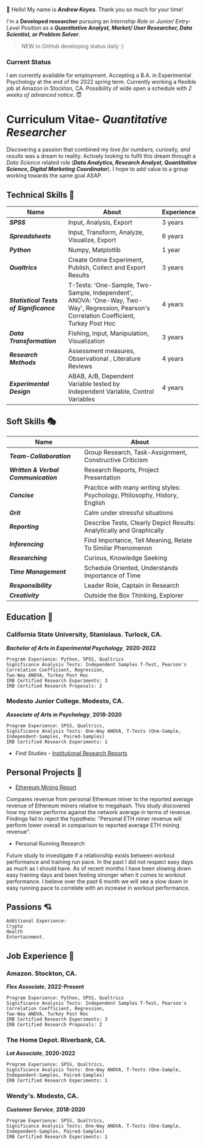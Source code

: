:wave: Hello! My name is ***Andrew Keyes***. Thank you so much for your time! 

I'm a **Developed researcher** pursuing an *Internship Role* or *Junior/ Entry-Level Position* as a ***Quantitative Analyst, Market/ User Researcher, Data Scientist, or Problem Solver***. 

> NEW to GitHub developing status daily :)

### Current Status 
I am currently available for employment. Accepting a B.A. in Experimental Psychology at the end of the 2022 spring term. Currently working a flexible job at Amazon in Stockton, CA. Possibility of wide open a schedule with *2 weeks of advanced notice*. :innocent:

# **Curriculum Vitae**- *Quantitative Researcher*
Discovering a passion that combined my *love for numbers, curiosity, and results* was a dream to reality. Actively looking to fulfil this dream through a *Data Science* related role (***Data Analytics, Research Analyst, Quantitative Science, Digital Marketing Coordinator***). I hope to add value to a group working towards the same goal ASAP.

  ## Technical Skills :bookmark_tabs:
| Name | About | Experience  |
| ----------- | ----------- | ----------- |
| ***SPSS*** | Input, Analysis, Export | 3 years |
| ***Spreadsheets*** | Input, Transform, Analyze, Visualize, Export | 6 years |
| ***Python*** | Numpy, Matplotlib | 1 year |
| ***Qualtrics*** | Create Online Experiment, Publish, Collect and Export Results | 3 years |
| ***Statistical Tests of Significance*** | T-Tests: 'One-Sample, Two-Sample, Independent', ANOVA: 'One-Way, Two-Way', Regression, Pearson's Correlation Coefficient, Turkey Post Hoc | 4 years |
| ***Data Transformation*** | Fishing, Input, Manipulation, Visualization | 3 years |
| ***Research Methods*** | Assessment measures, Observational , Literature Reviews | 4 years |
| ***Experimental Design*** | ABAB, A/B, Dependent Variable tested by Independent Variable, Control Variables | 4 years | 
  
  ## Soft Skills :performing_arts:
  | Name | About |
| ----------- | ----------- |
| ***Team-Collaboration*** | Group Research, Task-Assignment, Constructive Criticism
| ***Written & Verbal Communication*** | Research Reports, Project Presentation
| ***Concise*** | Practice with many writing styles: Psychology, Philosophy, History, English
| ***Grit*** | Calm under stressful situations
| ***Reporting*** | Describe Tests, Clearly Depict Results: Analytically and Graphically
| ***Inferencing*** | Find Importance, Tell Meaning, Relate To Similar Phenomenon
| ***Researching*** | Curious, Knowledge Seeking
| ***Time Management*** | Schedule Oriented, Understands Importance of Time
| ***Responsibility*** | Leader Role, Captain in Research
| ***Creativity*** | Outside the Box Thinking, Explorer
  
  ## Education :school:
  ### California State University, Stanislaus. Turlock, CA.
  ***Bachelor of Arts in Experimental Psychology***, **2020-2022**
  
    Program Experience: Python, SPSS, Qualtrics
    Significance Analysis Tests: Independent Samples T-Test, Pearson's Correlation Coefficient, Regression,
    Two-Way ANOVA, Turkey Post Hoc
    IRB Certified Research Experiments: 3
    IRB Certified Research Proposals: 2
  
  ### Modesto Junior College. Modesto, CA.
  ***Associate of Arts in Psychology***, **2018-2020**
  
    Program Experience: SPSS, Qualtrics, 
    Significance Analysis Tests: One-Way ANOVA, T-Tests (One-Sample, Independent-Samples, Paired-Samples)
    IRB Certified Research Experiments: 1

  - Find Studies - [Institutional Research Reports](https://andrewkeyes2.wixsite.com/andrewkeyes/research)

## Personal Projects :star2:
  - [Ethereum Mining Report](https://github.com/akeyess/Eth_Mining_Research)
  
  Compares revenue from personal Ethereum miner to the reported average revenue of Ethereum miners relative to megahash. This study discovered how my miner performs against the network average in terms of revenue. Findings fail to reject the hypotheis: "Personal ETH miner revenue will perform lower overall in comparison to reported average ETH mining revenue".
  
  - Personal Running Research
  
  Future study to investigate if a relationship exists between workout performance and training run pace. In the past I did not respect easy days as much as I should have. As of recent months I have been slowing down easy training days and been feeling stronger when it comes to workout performance. I believe over the past 6 month we will see a slow down in easy running pace to correlate with an increase in workout performance.
  
## Passions :cupid:
    Additional Experience: 
    Crypto
    Health 
    Entertainment.
    
## Job Experience :scroll:
  ### Amazon. Stockton, CA.
  ***Flex Associate***, **2022-Present**
  
    Program Experience: Python, SPSS, Qualtrics
    Significance Analysis Tests: Independent Samples T-Test, Pearson's Correlation Coefficient, Regression,
    Two-Way ANOVA, Turkey Post Hoc
    IRB Certified Research Experiments: 3
    IRB Certified Research Proposals: 2
  
  ### The Home Depot. Riverbank, CA.
  ***Lot Associate***, **2020-2022**
  
    Program Experience: SPSS, Qualtrics, 
    Significance Analysis Tests: One-Way ANOVA, T-Tests (One-Sample, Independent-Samples, Paired-Samples)
    IRB Certified Research Experiments: 1
    
  ### Wendy's. Modesto, CA.
  ***Customer Service***, **2018-2020**
  
    Program Experience: SPSS, Qualtrics, 
    Significance Analysis Tests: One-Way ANOVA, T-Tests (One-Sample, Independent-Samples, Paired-Samples)
    IRB Certified Research Experiments: 1



